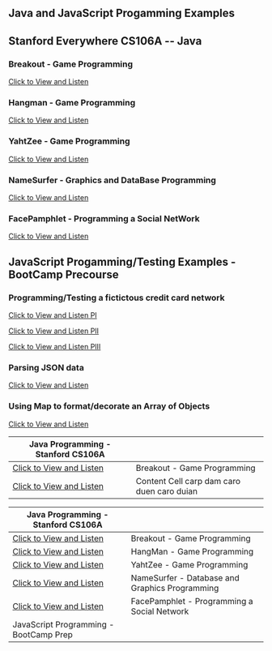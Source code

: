 ## Java and JavaScript Progamming Examples 

## Stanford Everywhere CS106A -- Java

### Breakout - Game Programming
[Click to View and Listen](https://brygit24.github.io/liveCoding/breakOut.mp4)
### Hangman - Game Programming
[Click to View and Listen](https://brygit24.github.io/liveCoding/hangMan.mp4)
### YahtZee - Game Programming
[Click to View and Listen](https://brygit24.github.io/liveCoding/yahtZee.mp4)
### NameSurfer - Graphics and DataBase Programming
[Click to View and Listen](https://brygit24.github.io/liveCoding/nameSurfer.mp4)
### FacePamphlet - Programming a Social NetWork
[Click to View and Listen](https://brygit24.github.io/liveCoding/facePamphlet.mp4)

## JavaScript Progamming/Testing Examples - BootCamp Precourse
### Programming/Testing a fictictous credit card network
[Click to View and Listen PI](https://brygit24.github.io/liveCoding/detectMochaPI.mp4)

[Click to View and Listen PII](https://brygit24.github.io/liveCoding/detectMochaPII.mp4)

[Click to View and Listen PIII](https://brygit24.github.io/liveCoding/detectMochaPIII.mp4)

### Parsing JSON data
[Click to View and Listen](https://brygit24.github.io/liveCoding/JSONCars.mp4)
### Using Map to format/decorate an Array of Objects
[Click to View and Listen](https://brygit24.github.io/liveCoding/renderShoes.mp4)

| Java Programming - Stanford CS106A             |  |
| ----------- | ---------------------- |
|[Click to View and Listen](https://brygit24.github.io/liveCoding/breakOut.mp4)  | Breakout - Game Programming  |
| [Click to View and Listen](https://brygit24.github.io/liveCoding/renderShoes.mp4) | Content Cell carp dam caro duen caro duian |

|Java Programming - Stanford CS106A   |   |
| ---             | ---                       |
|[Click to View and Listen](https://brygit24.github.io/liveCoding/breakOut.mp4)    | Breakout - Game Programming  |
|[Click to View and Listen](https://brygit24.github.io/liveCoding/hangMan.mp4)     | HangMan - Game Programming    |
|[Click to View and Listen](https://brygit24.github.io/liveCoding/yahtZee.mp4)     | YahtZee - Game Programming | 
|[Click to View and Listen](https://brygit24.github.io/liveCoding/nameSurfer.mp4)  | NameSurfer - Database and Graphics Programming  |
|[Click to View and Listen](https://brygit24.github.io/liveCoding/facePamphlet.mp4)| FacePamphlet - Programming a Social Network |  
|JavaScript Programming - BootCamp Prep         |    |

